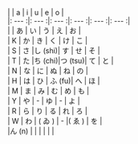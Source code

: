 |       |   a   |   i   |   u    |   e   |   o   |  
|: --- :|: --- :|: --- :|: ---  :|: --- :|: --- :|  
|       |   あ  |   い   |   う   |   え  |   お   |    
|   K   |   か  |   き   |   く   |   け  |   こ   |  
|   S	  |   さ  |し (shi)|   す   |   せ  |   そ   |  
|   T	  |   た  |ち (chi)|つ (tsu)|   て  |   と   |  
|   N	  |   な  |   に   |   ぬ   |   ね  |   の   |  
|   H	  |   は  |   ひ   | ふ (fu)|   へ  |   ほ   |  
|   M	  |   ま  |   み   |   む   |   め  |   も   |  
|   Y	  |   や  |   -    |   ゆ   |   -  |   よ   |  
|   R	  |   ら  |   り   |   る   |   れ  |   ろ   |  
|   W	  |   わ  | ( ゐ ) |   -    |( ゑ ) |   を   |  
|ん (n) |       |        |       |       |        |  